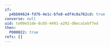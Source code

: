 ```yaml
---
if:
  p4bb04624-fd76-4e1c-bfe8-edf4c8a762cd: true
converse: null
uid: te09e51de-8c05-4491-a292-d6eca1ebf7ed
then:
  P000022: true
refs: []
---
```


